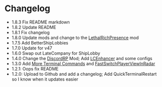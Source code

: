 # Changelog
- 1.8.3
    Fix README markdown
- 1.8.2
    Update README
- 1.8.1
    Fix changelog
- 1.8.0
    Update mods and change to the [LethalRichPresence](https://thunderstore.io/c/lethal-company/p/mrov/LethalRichPresence/) mod
- 1.7.5
    Add BetterShipLobbies
- 1.7.0
    Update for v47
- 1.6.0
    Swap out LateCompany for ShipLobby
- 1.4.0
    Change the [DiscordRP](https://thunderstore.io/c/lethal-company/p/Giltong/LethalCompanyDRP/) Mod;
    Add [LCEnhancer](https://thunderstore.io/c/lethal-company/p/Mom_Llama/Lethal_Company_Enhancer/) and some configs
- 1.3.0
    Add [More Terminal Commands](https://thunderstore.io/c/lethal-company/p/NavarroTech/MoreTerminalCommands/) and [FastSwitchPlayerViewInRadar](https://thunderstore.io/c/lethal-company/p/kRYstall9/FastSwitchPlayerViewInRadar/)
- 1.2.1:
    Oops fix README
- 1.2.0: 
    Upload to Github and add a changelog;
    Add QuickTerminalRestart so I know when it updates easier